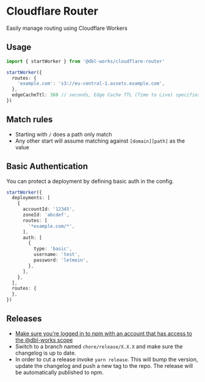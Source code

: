 # Cloudflare Router

Easily manage routing using Cloudflare Workers



## Usage

```typescript
import { startWorker } from '@dbl-works/cloudflare-router'

startWorker({
  routes: {
    'example.com': 's3://eu-central-1.assets.example.com',
  },
  edgeCacheTtl: 360 // seconds, Edge Cache TTL (Time to Live) specifies how long to cache a resource in the Cloudflare edge network
})
```



## Match rules

- Starting with `/` does a path only match
- Any other start will assume matching against `[domain][path]` as the value



## Basic Authentication

You can protect a deployment by defining basic auth in the config.

```typescript
startWorker({
  deployments: [
    {
      accountId: '12345',
      zoneId: 'abcdef',
      routes: [
        '*example.com/*',
      ],
      auth: [
        {
          type: 'basic',
          username: 'test',
          password: 'letmein',
        },
      ],
    },
  ],
  routes: {
  },
})
```


## Releases

- [Make sure you're logged in to npm with an account that has access to the @dbl-works scope](https://docs.npmjs.com/cli/adduser.html)
- Switch to a branch named `chore/release/X.X.X` and make sure the changelog is up to date.
- In order to cut a release invoke `yarn release`. This will bump the version, update the changelog and push a new tag to the repo. The release will be automatically published to npm.
